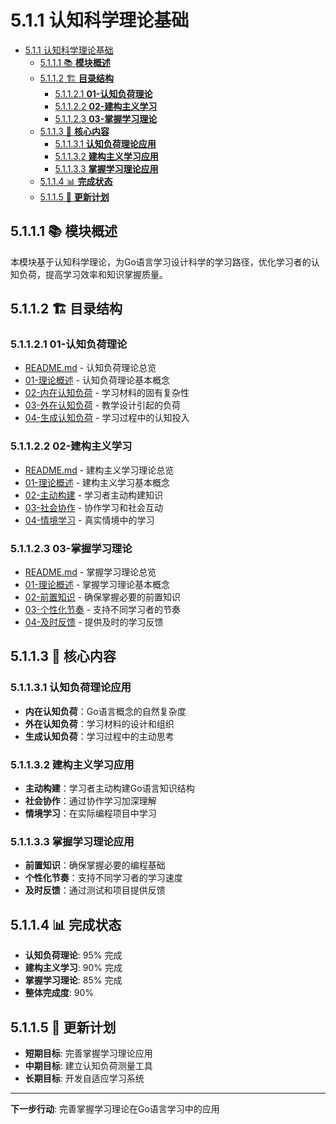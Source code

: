 # 5.1.1 认知科学理论基础

<!-- TOC START -->
- [5.1.1 认知科学理论基础](#511-认知科学理论基础)
  - [5.1.1.1 📚 **模块概述**](#5111--模块概述)
  - [5.1.1.2 🏗️ **目录结构**](#5112-️-目录结构)
    - [5.1.1.2.1 **01-认知负荷理论**](#51121-01-认知负荷理论)
    - [5.1.1.2.2 **02-建构主义学习**](#51122-02-建构主义学习)
    - [5.1.1.2.3 **03-掌握学习理论**](#51123-03-掌握学习理论)
  - [5.1.1.3 🎯 **核心内容**](#5113--核心内容)
    - [5.1.1.3.1 **认知负荷理论应用**](#51131-认知负荷理论应用)
    - [5.1.1.3.2 **建构主义学习应用**](#51132-建构主义学习应用)
    - [5.1.1.3.3 **掌握学习理论应用**](#51133-掌握学习理论应用)
  - [5.1.1.4 📊 **完成状态**](#5114--完成状态)
  - [5.1.1.5 🔄 **更新计划**](#5115--更新计划)
<!-- TOC END -->

## 5.1.1.1 📚 **模块概述**

本模块基于认知科学理论，为Go语言学习设计科学的学习路径，优化学习者的认知负荷，提高学习效率和知识掌握质量。

## 5.1.1.2 🏗️ **目录结构**

### 5.1.1.2.1 **01-认知负荷理论**

- [README.md](01-认知负荷理论/README.md) - 认知负荷理论总览
- [01-理论概述](01-认知负荷理论/01-理论概述/) - 认知负荷理论基本概念
- [02-内在认知负荷](01-认知负荷理论/02-内在认知负荷/) - 学习材料的固有复杂性
- [03-外在认知负荷](01-认知负荷理论/03-外在认知负荷/) - 教学设计引起的负荷
- [04-生成认知负荷](01-认知负荷理论/04-生成认知负荷/) - 学习过程中的认知投入

### 5.1.1.2.2 **02-建构主义学习**

- [README.md](02-建构主义学习/README.md) - 建构主义学习理论总览
- [01-理论概述](02-建构主义学习/01-理论概述/) - 建构主义学习基本概念
- [02-主动构建](02-建构主义学习/02-主动构建/) - 学习者主动构建知识
- [03-社会协作](02-建构主义学习/03-社会协作/) - 协作学习和社会互动
- [04-情境学习](02-建构主义学习/04-情境学习/) - 真实情境中的学习

### 5.1.1.2.3 **03-掌握学习理论**

- [README.md](03-掌握学习理论/README.md) - 掌握学习理论总览
- [01-理论概述](03-掌握学习理论/01-理论概述/) - 掌握学习理论基本概念
- [02-前置知识](03-掌握学习理论/02-前置知识/) - 确保掌握必要的前置知识
- [03-个性化节奏](03-掌握学习理论/03-个性化节奏/) - 支持不同学习者的节奏
- [04-及时反馈](03-掌握学习理论/04-及时反馈/) - 提供及时的学习反馈

## 5.1.1.3 🎯 **核心内容**

### 5.1.1.3.1 **认知负荷理论应用**

- **内在认知负荷**：Go语言概念的自然复杂度
- **外在认知负荷**：学习材料的设计和组织
- **生成认知负荷**：学习过程中的主动思考

### 5.1.1.3.2 **建构主义学习应用**

- **主动构建**：学习者主动构建Go语言知识结构
- **社会协作**：通过协作学习加深理解
- **情境学习**：在实际编程项目中学习

### 5.1.1.3.3 **掌握学习理论应用**

- **前置知识**：确保掌握必要的编程基础
- **个性化节奏**：支持不同学习者的学习速度
- **及时反馈**：通过测试和项目提供反馈

## 5.1.1.4 📊 **完成状态**

- **认知负荷理论**: 95% 完成
- **建构主义学习**: 90% 完成
- **掌握学习理论**: 85% 完成
- **整体完成度**: 90%

## 5.1.1.5 🔄 **更新计划**

- **短期目标**: 完善掌握学习理论应用
- **中期目标**: 建立认知负荷测量工具
- **长期目标**: 开发自适应学习系统

---

**下一步行动**: 完善掌握学习理论在Go语言学习中的应用
